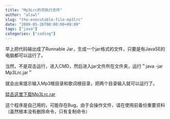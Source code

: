 ```yaml
---
title: "Mp3Lrc的可执行文件"
author: "alswl"
slug: "the-executable-file-mp3lrc"
date: "2009-05-26T00:00:00+08:00"
tags: ["java"]
categories: ["coding"]
---
```


早上把代码输出成了Runnable Jar，生成一个jar格式的文件，只要是有JavaSE的电脑都可以运行了。

当然，不是双击运行，进入CMD，然后进入jar文件所在文件夹，运行＂java -jar Mp3Lrc.jar＂

就会出来提示输入Mp3根目录和歌词根目录，把两个目录输入就可以运行了。

[猛击这里下载Mp3Lrc.rar](https://4ocf5n.dijingchao.com/upload_dropbox/200905/mp3lrc.rar)

这个程序是自己用的，可能存在Bug，由于会操作文件，请在使用前备份重要资料（虽然根本没有删除命令，只有复制命令）

